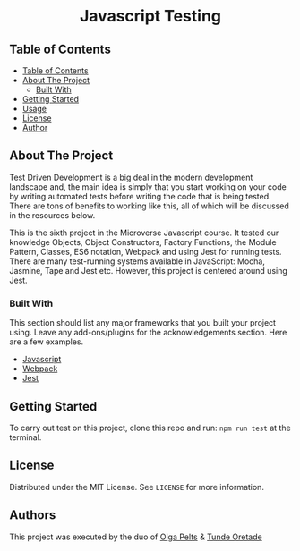 

<!-- PROJECT LOGO -->
<br />
<p align="center">
  <h1 align="center">Javascript Testing</h1>
</p>


<!-- TABLE OF CONTENTS -->
## Table of Contents
  - [Table of Contents](#table-of-contents)
  - [About The Project](#about-the-project)
    - [Built With](#built-with)
  - [Getting Started](#getting-started)
  - [Usage](#usage)
  - [License](#license)
  - [Author](#author)


<!-- ABOUT THE PROJECT -->
## About The Project

Test Driven Development is a big deal in the modern development landscape and, the main idea is simply that you start working on your code by writing automated tests before writing the code that is being tested. There are tons of benefits to working like this, all of which will be discussed in the resources below.

This is the sixth project in the Microverse Javascript course. It tested our knowledge
Objects, Object Constructors, Factory Functions, the Module Pattern, Classes,
ES6 notation, Webpack and using Jest for running tests. There are many
test-running systems available in JavaScript: Mocha, Jasmine, Tape and Jest etc.
However, this project is centered around using Jest.

### Built With
This section should list any major frameworks that you built your project using. Leave any add-ons/plugins for the acknowledgements section. Here are a few examples.
* [Javascript](https://www.javascript.com/)
* [Webpack](https://webpack.js.org/)
* [Jest](https://jestjs.io/docs/en/getting-started)



<!-- GETTING STARTED -->
## Getting Started

To carry out test on this project, clone this repo and run: `npm run test` at the terminal.


<!-- LICENSE -->
## License

Distributed under the MIT License. See `LICENSE` for more information.


<!-- AUTHORS -->

## Authors

This project was executed by the duo of
[Olga Pelts](https://github.com/pelzolga123) & [Tunde Oretade](https://twitter.com/tundeiness)





